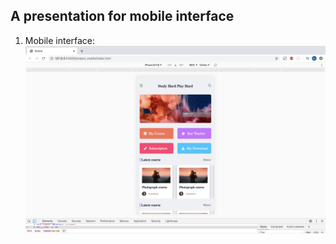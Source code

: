 
## A presentation for mobile interface
1. Mobile interface: 
![image](https://github.com/SaoriKaku/HTML-CSS/blob/master/screenshot/mobile1.png)
